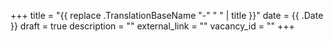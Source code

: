 +++
title = "{{ replace .TranslationBaseName "-" " " | title }}"
date = {{ .Date }}
draft = true
description = ""
external_link = ""
vacancy_id = ""
+++
